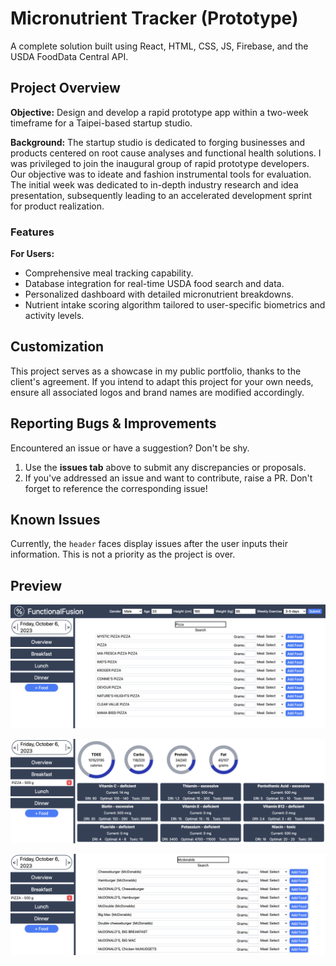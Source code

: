 # Micronutrient Tracker (Prototype)

A complete solution built using React, HTML, CSS, JS, Firebase, and the USDA FoodData Central API.

## Project Overview

**Objective:** Design and develop a rapid prototype app within a two-week timeframe for a Taipei-based startup studio.

**Background:** The startup studio is dedicated to forging businesses and products centered on root cause analyses and functional health solutions. I was privileged to join the inaugural group of rapid prototype developers. Our objective was to ideate and fashion instrumental tools for evaluation. The initial week was dedicated to in-depth industry research and idea presentation, subsequently leading to an accelerated development sprint for product realization.

### Features

**For Users:**

- Comprehensive meal tracking capability.
- Database integration for real-time USDA food search and data.
- Personalized dashboard with detailed micronutrient breakdowns.
- Nutrient intake scoring algorithm tailored to user-specific biometrics and activity levels.

## Customization

This project serves as a showcase in my public portfolio, thanks to the client's agreement. If you intend to adapt this project for your own needs, ensure all associated logos and brand names are modified accordingly.

## Reporting Bugs & Improvements

Encountered an issue or have a suggestion? Don't be shy.

1. Use the **issues tab** above to submit any discrepancies or proposals.
2. If you've addressed an issue and want to contribute, raise a PR. Don't forget to reference the corresponding issue!

## Known Issues

Currently, the `header` faces display issues after the user inputs their information. This is not a priority as the project is over.

## Preview

![USDA Live Food Search](https://raw.githubusercontent.com/jakovid/nutrient-tracker/main/public/Screen%20Shot%202023-10-06%20at%209.27.35%20AM.png)

![Micronutrient Dashboard](https://raw.githubusercontent.com/jakovid/nutrient-tracker/main/public/Screen%20Shot%202023-10-06%20at%209.28.10%20AM.png)

![USDA Live Food Search 2](https://raw.githubusercontent.com/jakovid/nutrient-tracker/main/public/Screen%20Shot%202023-10-06%20at%209.29.14%20AM.png)
